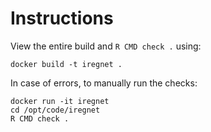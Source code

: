 # Instructions
View the entire build and `R CMD check .` using:
```
docker build -t iregnet .
```

In case of errors, to manually run the checks:
```
docker run -it iregnet
cd /opt/code/iregnet
R CMD check .
```
